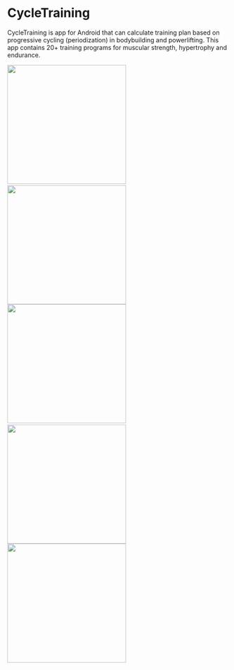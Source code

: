 CycleTraining
=============
CycleTraining is app for Android that can calculate training plan based on progressive cycling (periodization) in bodybuilding and powerlifting.
This app contains 20+ training programs for muscular strength, hypertrophy and endurance.

<img src="https://raw.githubusercontent.com/kozzztya/CycleTraining/master/screenshots/10.png" width="270">&nbsp;<img src="https://raw.githubusercontent.com/kozzztya/CycleTraining/master/screenshots/20.png" width="270">
<img src="https://raw.githubusercontent.com/kozzztya/CycleTraining/master/screenshots/30.png" width="270">&nbsp;<img src="https://raw.githubusercontent.com/kozzztya/CycleTraining/master/screenshots/40.png" width="270">
<img src="https://raw.githubusercontent.com/kozzztya/CycleTraining/master/screenshots/50.png" width="270">

